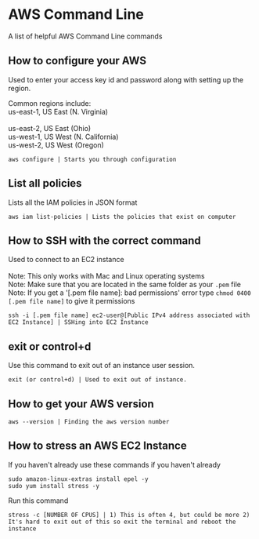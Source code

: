 # AWS Command Line
A list of helpful AWS Command Line commands

## How to configure your AWS
Used to enter your access key id and password along with setting up the region.

Common regions include: <br>
us-east-1, US East (N. Virginia) <br>	
us-east-2, US East (Ohio)	<br>
us-west-1, US West (N. California) <br>	
us-west-2, US West (Oregon)	<br>

```
aws configure | Starts you through configuration
```

## List all policies
Lists all the IAM policies in JSON format

```
aws iam list-policies | Lists the policies that exist on computer
```

## How to SSH with the correct command
Used to connect to an EC2 instance <br><br>
Note: This only works with Mac and Linux operating systems <br>
Note: Make sure that you are located in the same folder as your `.pem` file <br>
Note: If you get a '[.pem file name]: bad permissions' error type `chmod 0400 [.pem file name]` to give it permissions

```
ssh -i [.pem file name] ec2-user@[Public IPv4 address associated with EC2 Instance] | SSHing into EC2 Instance
```

## exit or control+d
Use this command to exit out of an instance user session.

```
exit (or control+d) | Used to exit out of instance.
```
## How to get your AWS version

```
aws --version | Finding the aws version number
```

## How to stress an AWS EC2 Instance

If you haven't already use these commands if you haven't already
```
sudo amazon-linux-extras install epel -y
sudo yum install stress -y
```
Run this command
```
stress -c [NUMBER OF CPUS] | 1) This is often 4, but could be more 2) It's hard to exit out of this so exit the terminal and reboot the instance
```
